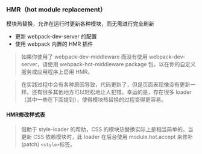 ### HMR（hot module replacement）

模块热替换，允许在运行时更新各种模块，而无需进行完全刷新

- 更新 webpack-dev-server 的配置
- 使用 webpack 内置的 HMR 插件

> 如果你使用了 webpack-dev-middleware 而没有使用 webpack-dev-server，请使用 webpack-hot-middleware package 包，以在你的自定义服务或应用程序上启用 HMR。

> 在实践过程中会有各种原因导致，代码更新了，但是页面表现像没有更新一样。还有很多其他地方可以轻松地让人犯错。幸运的是，存在很多 loader（其中一些在下面提到），使得模块热替换的过程变得更容易。

#### HMR修改样式表

> 借助于 style-loader 的帮助，CSS 的模块热替换实际上是相当简单的。当更新 CSS 依赖模块时，此 loader 在后台使用 module.hot.accept 来修补(patch) `<style>`标签。